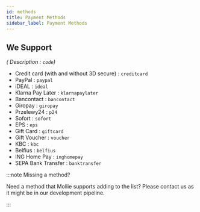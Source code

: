 ```yaml
---
id: methods
title: Payment Methods
sidebar_label: Payment Methods
---
```


## We Support

*( Description : `code`)*

- Credit card (with and without 3D secure) : `creditcard`
- PayPal : `paypal`
- iDEAL : `ideal`
- Klarna Pay Later : `klarnapaylater`
- Bancontact : `bancontact`
- Giropay : `giropay`
- Przelewy24 : `p24`
- Sofort : `sofort`
- EPS : `eps`
- Gift Card : `giftcard`
- Gift Voucher : `voucher`
- KBC : `kbc`
- Belfius : `belfius`
- ING Home Pay : `inghomepay`
- SEPA Bank Transfer : `banktransfer`


:::note Missing a method?

Need a method that Mollie supports adding to the list? Please contact us as it might be in our development pipeline.

:::
